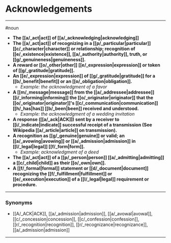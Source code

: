 # Acknowledgements
---
#noun
- **The [[a/_act|act]] of [[a/_acknowledging|acknowledging]]**
- **The [[a/_act|act]] of recognizing in a [[p/_particular|particular]] [[c/_character|character]] or relationship; recognition of [[e/_existence|existence]], [[a/_authority|authority]], truth, or [[g/_genuineness|genuineness]].**
- **A reward or [[o/_other|other]] [[e/_expression|expression]] or token of [[g/_gratitude|gratitude]].**
- **An [[e/_expression|expression]] of [[g/_gratitude|gratitude]] for a [[b/_benefit|benefit]] or an [[o/_obligation|obligation]].**
	- _Example: the acknowledgment of a favor_
- **A [[m/_message|message]] from the [[a/_addressee|addressee]] [[i/_informing|informing]] the [[o/_originator|originator]] that the [[o/_originator|originator]]'s [[c/_communication|communication]] [[h/_has|has]] [[b/_been|been]] received and understood.**
	- _Example: the acknowledgment of a wedding invitation_
- **A response ([[a/_ack|ACK]]) sent by a receiver to [[i/_indicate|indicate]] successful receipt of a transmission (See Wikipedia [[a/_article|article]] on transmission).**
- **A recognition as [[g/_genuine|genuine]] or valid; an [[a/_avowing|avowing]] or [[a/_admission|admission]] in [[l/_legal|legal]] [[f/_form|form]].**
	- _Example: acknowledgment of a deed_
- **The [[a/_act|act]] of a [[p/_person|person]] [[a/_admitting|admitting]] a [[c/_child|child]] as their [[o/_own|own]].**
- **A [[f/_formal|formal]] statement or [[d/_document|document]] recognizing the [[f/_fulfillment|fulfillment]] or [[e/_execution|execution]] of a [[l/_legal|legal]] requirement or procedure.**
---
### Synonyms
- [[A/_ACK|ACK]], [[a/_admission|admission]], [[a/_avowal|avowal]], [[c/_concession|concession]], [[c/_confession|confession]], [[r/_recognition|recognition]], [[r/_recognizance|recognizance]], [[a/_admission|admission]]
---

